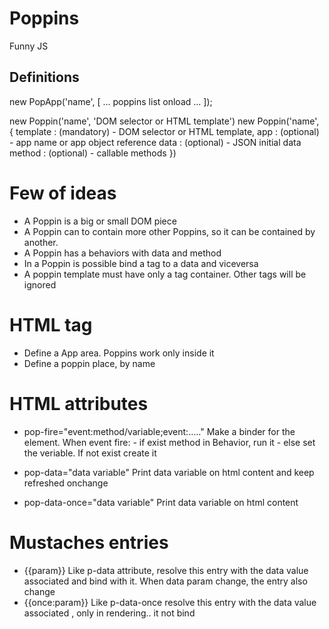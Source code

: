 # Poppins
Funny JS


## Definitions

new PopApp('name', [ ... poppins list onload ... ]);

new Poppin('name', 'DOM selector or HTML template')
new Poppin('name', {
	template : (mandatory) - DOM selector or HTML template,
	app		 : (optional)  - app name or app object reference
	data	 : (optional)  - JSON initial data
	method	 : (optional)  - callable methods
})


# Few of ideas

 - A Poppin is a big or small DOM piece
 - A Poppin can to contain more other Poppins, so it can be contained by another.
 - A Poppin has a behaviors with data and method
 - In a Poppin is possible bind a tag to a data and viceversa
 - A poppin template must have only a tag container. Other tags will be ignored
 
# HTML tag

 - <app name='xxx' />
	Define a App area. Poppins work only inside it
	
 - <pop name="yyy" />
	Define a poppin place, by name 
 
# HTML attributes
	
 - pop-fire="event:method/variable;event:....."
		Make a binder for the element. When event fire:
		- if exist method in Behavior, run it
		- else set the veriable. If not exist create it

 - pop-data="data variable"
		Print data variable on html content and keep refreshed onchange
 - pop-data-once="data variable"
		Print data variable on html content

# Mustaches entries

 - {{param}}
	Like p-data attribute, resolve this entry with the data value associated and bind with it. 
	When data param change, the entry also change
 - {{once:param}}
	Like p-data-once resolve this entry with the data value associated , only in rendering.. it not bind